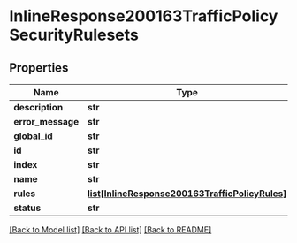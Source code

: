 # InlineResponse200163TrafficPolicySecurityRulesets

## Properties
Name | Type | Description | Notes
------------ | ------------- | ------------- | -------------
**description** | **str** |  | [optional] 
**error_message** | **str** |  | [optional] 
**global_id** | **str** |  | [optional] 
**id** | **str** |  | [optional] 
**index** | **str** |  | [optional] 
**name** | **str** |  | [optional] 
**rules** | [**list[InlineResponse200163TrafficPolicyRules]**](InlineResponse200163TrafficPolicyRules.md) |  | [optional] 
**status** | **str** |  | [optional] 

[[Back to Model list]](../README.md#documentation-for-models) [[Back to API list]](../README.md#documentation-for-api-endpoints) [[Back to README]](../README.md)

